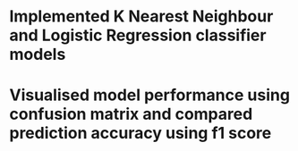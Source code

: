 #  Implemented K Nearest Neighbour and Logistic Regression classifier models
# Visualised model performance using confusion matrix and compared prediction accuracy using f1 score

